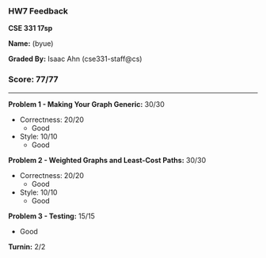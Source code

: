### HW7 Feedback

**CSE 331 17sp**

**Name:** <student name> (byue)

**Graded By:** Isaac Ahn (cse331-staff@cs)

### Score: 77/77
---
**Problem 1 - Making Your Graph Generic:** 30/30

- Correctness: 20/20
  - Good
- Style: 10/10
  - Good

**Problem 2 - Weighted Graphs and Least-Cost Paths:** 30/30

- Correctness: 20/20
  - Good
- Style: 10/10
  - Good

**Problem 3 - Testing:** 15/15

- Good

**Turnin:** 2/2

